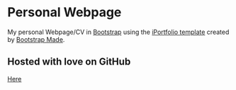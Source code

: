 # Personal Webpage 

My personal Webpage/CV in [Bootstrap](http://getbootstrap.com/) using the [iPortfolio template](https://bootstrapmade.com/iportfolio-bootstrap-portfolio-websites-template/) created by [Bootstrap Made](https://bootstrapmade.com//). 

## Hosted with love on GitHub
[Here](https://mohana-murugan.github.io/mohanamurugan.github.io/)
